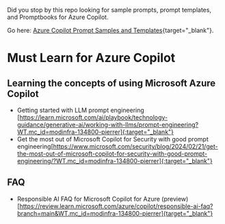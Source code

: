 Did you stop by this repo looking for sample prompts, prompt templates, and Promptbooks for Azure Copilot.

Go here: [Azure Copilot Prompt Samples and Templates](https://github.com/pierreroman/Azure-Copilot-Prompts/tree/main/Prompts){target="_blank"}.


# Must Learn for Azure Copilot<br>

## Learning the concepts of using Microsoft Azure Copilot

* Getting started with LLM prompt engineering [https://learn.microsoft.com/ai/playbook/technology-guidance/generative-ai/working-with-llms/prompt-engineering?WT.mc_id=modinfra-134800-pierrer]{:target="_blank"}
* Get the most out of Microsoft Copilot for Security with good prompt engineering[https://www.microsoft.com/security/blog/2024/02/21/get-the-most-out-of-microsoft-copilot-for-security-with-good-prompt-engineering/?WT.mc_id=modinfra-134800-pierrer]{:target="_blank"}


## FAQ<br>

* Responsible AI FAQ for Microsoft Copilot for Azure (preview)[https://review.learn.microsoft.com/azure/copilot/responsible-ai-faq?branch=main&WT.mc_id=modinfra-134800-pierrer]{target="_blank"}

